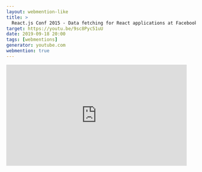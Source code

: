 ```yaml
---
layout: webmention-like
title: >
  React.js Conf 2015 - Data fetching for React applications at Facebook
target: https://youtu.be/9sc8Pyc51uU
date: 2019-09-18 20:00
tags: [webmentions]
generator: youtube.com
webmention: true
---
```


<div style="width: 480px; height: 270px; overflow: hidden; position: relative;"><iframe frameborder="0" scrolling="no" seamless="seamless" webkitallowfullscreen="webkitAllowFullScreen" mozallowfullscreen="mozallowfullscreen" allowfullscreen="allowfullscreen" id="okplayer" width="480" height="270" src="http://youtube.com/embed/9sc8Pyc51uU" style="position: absolute; top: 0px; left: 0px; width: 480px; height: 270px;"></iframe></div>
